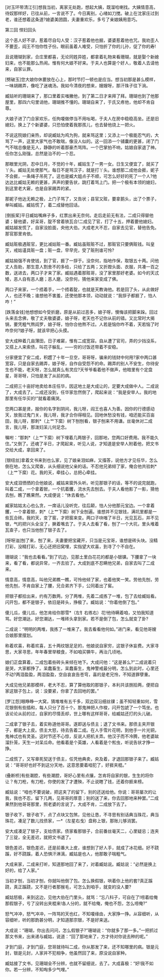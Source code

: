<!-- { "loadSidebar": true } -->
[对玉环带清江引]想我当初，离家无处跑，想起大姨，既溜哈喇找。大姨情意高，待奴那样好，已往从前，一言说不了。今日离别，心绪如刀搅。破上在沈家庄过到老，谁还想着这条道?媳婆美团圆，夫妻重欢乐，多亏了亲娘姨用意巧。

第三回  悍妇回头

这个恶人好不谬，惹着尽自勾人受：汉子惹着他也掘，婆婆惹着他也咒。我劝歪人不要歪，阎王不怕你性子份。眼前虽着人难受，只怕折了你的儿孙，促了你的寿!

且说珊瑚到家，合庄里都喜，无论同姓异姓，都拿着礼物来看珊瑚，就是娶个新媳妇来，也不能那么热闹。惟有何大娘不好来。于夫人也算是个好人，敬着人去请他来，自家认罪。

[劈破玉]您大娘你休要放在心上，那时节打一顿也是应当。想当初那是甚么模样，一味胡踢弄，像吃了迷魂汤。我如今清夜的想来，嫂嫂呀，那汗珠子往下淌。

臧姑听的珊瑚来了，那口里着实嗤撇他，到了第二日才来拜了拜。珊瑚也到了他那屋里，那四六句里诮他，珊瑚推不懂的。珊瑚自来了，于氏又疼他，他却不肯自尊。

大娘子进了门合家欢乐，任拘嗄做停当不用吆喝，于夫人在房中稳稳高坐。还是旧媳妇，换上了个新婆婆，只恐怕使着我那孩儿，也去替他烧上一把火。

不说这院娘们亲热，却说臧姑为鸡为狗，就来骂这里；又添上一个极能忍气的，大骂了一声，这里大家气也不敢喘，像没人似的。这一回添一个铺囊的更甚，闭了门气不喘总像是无人，静静的听着那豪杰骂阵。一个巴掌拍不响，姑娘自家退了神。任你怎么刚强，总然是治不的一个忍。

那眼里光阴，忍中日月，不觉的十年，臧姑生了一男一女。日生又便宜了，就买了丫头。臧姑无处使那气，每日不是骂汉子，就是打丫头。谁想那二成他会捱，妮子不会捱，一条绳子吊死了。这也是臧大姐点子不顺，可怎么好好的死了一个人?他达达比臧姑无赖的更甚，声声的要告状，跳打着骂上门。把一个极有本领的媳妇，到这里老大窘，也是自家踢弄的紧。

那妮子他达无赖之极，上门子骂了，又告状；县官又赃，要拿鹅头，出了个票子，单叫臧姑。臧姑慌了，着二成替他回话。

[倒扳桨]平日臧姑嘴麻子多，红票出来无奈何。走后走前无有法，二成只得替他婆；替他婆，好呆哥，腚不曾着铁瓦合!二成见了官，打了十五，押着要他媳妇。臧姑越发慌了，自家没脸面，央他大伯。大成老大不忍，自家去见官，替他告免。那官那里肯依。

臧姑赃极遇赃官，更比减姑赃一番。臧姑虽赃赃不过，那赃官只要俩赃钱。叫皇天，戒姑谨具赃一盘；赃一盘，早早完，受了赃刑谁可怜?

臧姑拗强不肯使钱，到了官，捱了一拶于。没奈何，指地作保，取银五十两。问他丈人告助，那生意人割舍不的多给，只给了五两；又折蹬头面、衣服，共凑一百之数，送进去，两口子才来了家。臧姑遇着那赃哥，没了家里那好老婆。如今的天忒矮，恶人自有恶人磨；恶人磨，没奈何，猜他来家变成了佛。

两口子来家，一个捂着手，一个捂着腚，也就是天教诲他。若是回了头，从此做好人，也还不晚；谁想他不害羞，还使他那本领，动动就说：“我拶子都捱了，怕人咋！”

[跌落金钱]他想想如今受折磨，原是从前过恶多，娘子呀，懊悔该把脚来跺。回过头来去念佛，敬了丈夫敬婆婆，娘子呀，老天也不记你从前的错。又比常时大揭锅，要凭粗气熬阎罗，娘子呀，怕你合他熬不过。人若是恼你咋不着，天若恼了时咋奈何?娘子呀，就该早把心头摸。

安大成种着几亩薄田，日子难窘，惟有二成宽容。自从遭了官司，弄的少挡没系，又搭上人来索债，叫花子躲乱，——穷的讨饭还带着不安稳。

分家便宜了安二成，积趱了十年一旦空，哥哥呀，骗来的钱财中何用?家中两口甚宽容，只是自家去踢弄，娘子呀，自作自受怨不的命。踢弄的别人不安生，你待安生也不能，老天呀，怎么就真么有灵应?天爷爷看着他不做声，他暗里有个定盘星，哥哥呀，只怕是发了从前的病。

二成把三十亩好地卖给本庄任华，因这地土是大成让的，定要大成做中人。二成说了，大成去了。二成还没到，任华家忽然倒了，爬起来说：“我是安举人。我的地那里有任华买的!”就看着痛哭。

您两口甚是贤，报你的名字到阴间，我儿呀，阎王也喜人为善。因你的行德感动天，放我过鬼门关，我儿呀，我才合你得相见。回地休愁没有钱，咱还能买百亩田，我儿呀，那刺*（上艹下縻）树下刨刨看，银子刨来不用谦。丝毫休对二成言，我儿呀，那泼妇呆儿何足念。

嘱咐：“那刺*（上艹下縻）树下埋着几两银子，回那地，您两口好费用。我不能久住。”又倒了。还魂了半日，才爬起来，听见人说，才知道是安举人附着他，把文书交给大成，拿回来了。

[银纽丝]拿着文书来到也么家，见了娘亲泪如麻，又搐答，说他方才见任华，怎么倒在地，怎么又爬查，从头细说他父亲的话。不忍他兄弟倾了家，俺合他共验刺*（上艹下縻）花。我的天，牵挂心，总把心牵挂。

安大成泪恓恓的合他娘说，臧姑来窗外头听。听见那银子的话，等不的说完就跑，叫着二成，一个拿着锨，一个抗着钁，流水先去刨去。于夫人看他影了一影，猜他去刨，瞧了瞧果然。大成便说：“休去看他。”

臧家姑姑太心也么贪，一席话儿没听完，往后颠，怕人分他那元宝边。一个拿着钁，一个拿着锨，刺*（上艹下縻）树下全刨遍。谁想并不见银钱，满坑里都是一些瓦合砖。我的天，变了窑，才把窑来变。两口子吷嗤了半日，光见瓦石，并不见银，气的把兴头全没了，撅着嘴去了。于夫人去看了看，刨了一个大坑，里头堆着瓦查子，也只当他刨了银子去了。

[呀呀油]刨了来，刨了来，夫妻要把宝藏开，只当是元宝哥，谁想是砖头块。没精打彩，没精打彩，无心还把旧窝埋，实指望大欢喜，到寻了个不自在。

珊瑚说：“我也去看看。”到了坑边，见那土里白花花的都是小银锞。下腰拿了一块来，看了看，都说异常，一齐去验了。大成到底不忍瞒他兄弟，自家去叫了二成来。

情意高，情意高，叫他兄弟瞧一瞧，可怜他倾了家，也着他笑一笑。劳他先刨，劳他先刨，不肯自家上了腰，兄合弟齐下手，公同着出了窖。

把银子都拾出来，约有万数两，分了两堆，先着二成拣了一堆，包了去给臧姑看。闪开包，都不是银子，依旧是砖头，挣极了。臧姑说：“你着他倒了包。”

傻儿瓜，傻儿瓜，他怎肯给你那雪*（左钅右练右）花!他待瞒着咱，又怕我知道骂。好您潮达，好您潮达，一堆砖头拿到家。若不是倒了包，怎么就变了卦?

二成说：“明明的两堆，我拣了一堆来了。我去看看他何如。”进门来，看见他哥嫂合娘那里摆划。

称着欢喜，称着欢喜，五十两纹银足足的，他娘说自家穷，这银子休妄费。大家寻思，大家寻思，年年春里举粮食，不如咱买犋牛，再治几顷地。

娘们正盘算着，二成包着些砖头来倾在地下。大成问他：“这是甚么?”二成说着只是哭，大家都挣了。呆蠢畜生，呆蠢畜生，鬼神警戒最分明，怎么到此时，心里还不动?两泪盈盈，两泪盈盈，空自哀哀告苍穹，喜的是老兄怜，不知道罪孽重。

大成见他兄弟那模样，老大不忍，算了算他取的那银子，本利共该捌拾两，便把自家这银子包上，说：没要紧，你拿了去回地的罢。”

[罗江怨]眼睁睁一大窝，猜堆堆有五千多，双边双沿细丝锞；虽不知轻重如何，雪花银倒有些插和，每人只分了百十个。那鬼神把人作梭，闪开包諕了一个笃坐。也该论论从前的过，自家的尽情丢却，世上哪有这样哥哥，给臧姑还打的头儿破。

二成拿了银子去，着实称道他哥哥。遂即送与债主；退了文书来。那债主夹开银子，都是大上皮。债主大怒，待去告着二成。在人手雪片花明，到他手一片光铜，鬼神忒也有灵圣。这时节还不心惊，反说人把机关弄。他汉子而不冷腾，他老婆跐溜扑笼，天生一对呆瓜命。他看着是个英雄，人看着是个倯虫，听说告状才挣一挣。

二成慌了，又写章死契送于债主，任凭他典卖，央及着，才退回那银子来了。臧姑说：“哥哥好也好不到这分天地，这意思要着咱犯了，好捱夹棍。”

(叠断桥]有些潮腔，有些潮腔，哥好心里有点攘，怎肯将自家的银，生生的将你让？有刀枪，有刀枪，你使的发了才遭殃，不止说瞎了钱，还着你捱来榜。

臧姑说：“咱也不要说破，把这夹了的留下，别的还送给他。你说：哥哥屡次的让我，我也不忍，留下几两，见哥哥的厚意；别的送了来，你去回那地来种罢。”二成果然到他哥哥那里，照老婆的言说了。大成不肯，二成放下去了。

银子收下，银子收下，点了点块又包煞，见他让恳，不寻思有别话典当珠花，典当珠花，凑足了数儿找债家，一*（左星右戋）盘称上银，那账儿够消罢。

安大成凑足了银子，支给债家。债家看那银子，合前番丝毫天二，心里疑忌；连夹了三锭，全无差迟，就把文书退了。

银色差迟，银色差迟，还是前番大上皮，谁想到了好人手，就成了冰花细。好不跷蹊，好不跷蹊，着人恐惧汗淋漓，臧姑是也人，他那敢子喘粗气。

大成来家，二成来打听，知道那地回了来了，对着臧姑说。臧姑说：“必然是换上好的，给了人家。”

当初才刨，当初才刨，你就叫他倒了包。怎么换假银，哄着你上他的套?真正蹊跷，真正蹊跷，又不是行者那猴毛，可怎么到咱手，就变的没人要?

臧姑怒极，来到这边，见他大伯在门里头，就骂：“忘八科子，可自在了!唠着给俺那假银子，亏了没转出夹棍来!各人分的，就不给俺，俺也不怨，怎么唠俺?”

怒气冲冲，怒气冲冲，一阵骂的天也红，不知嗄缘由，大家挣一挣。从容细听，从容细听，听的那韵甚分明，才知道那宗银，不是好来送。

大成说：“珊瑚，你出去问问，怎么假银子?”珊瑚说：“你就多了那一多。”一把抓过那文书来，出来递与臧姑，说道：“回了那地来了，方才待对你说去种的呢。”

才到门庭，才到门庭，您哥就待叫二成，你从那发了来，还不知哪里的病。银是元封，银是元封，人家并不犯相争，他虽然回了来，原没说自家种。

臧姑接了文书，见珊瑚全不分辨，也就不留细说，去了。大成喜极：“好!我不如你。若一分辨，不知啕多少气哩。”

